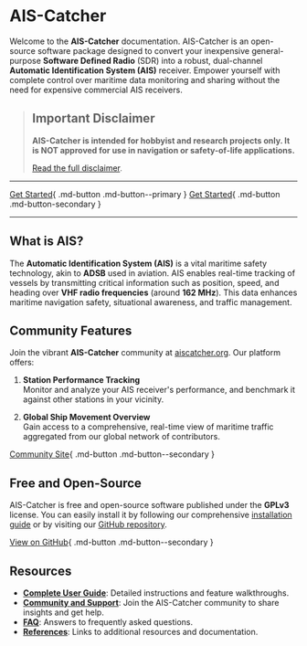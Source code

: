 # AIS-Catcher

Welcome to the **AIS-Catcher** documentation. AIS-Catcher is an open-source software package designed to convert your inexpensive general-purpose **Software Defined Radio** (SDR) into a robust, dual-channel **Automatic Identification System (AIS)** receiver. Empower yourself with complete control over maritime data monitoring and sharing without the need for expensive commercial AIS receivers. 

> ## **Important Disclaimer**
>
> **AIS-Catcher is intended for hobbyist and research projects only. It is NOT approved for use in navigation or safety-of-life applications.**
>
> [Read the full disclaimer](disclaimer.md).

---

[Get Started](getting-started/overview.md){ .md-button .md-button--primary }
[Get Started](getting-started/what-is-new.md){ .md-button .md-button-secondary }


---


## What is AIS?

The **Automatic Identification System (AIS)** is a vital maritime safety technology, akin to **ADSB** used in aviation. AIS enables real-time tracking of vessels by transmitting critical information such as position, speed, and heading over **VHF radio frequencies** (around **162 MHz**). This data enhances maritime navigation safety, situational awareness, and traffic management.

## Community Features

Join the vibrant **AIS-Catcher** community at [aiscatcher.org](https://aiscatcher.org). Our platform offers:

1. **Station Performance Tracking**  
   Monitor and analyze your AIS receiver's performance, and benchmark it against other stations in your vicinity.

2. **Global Ship Movement Overview**  
   Gain access to a comprehensive, real-time view of maritime traffic aggregated from our global network of contributors.

[Community Site](https://aiscatcher.org){ .md-button .md-button--secondary }


## Free and Open-Source

AIS-Catcher is free and open-source software published under the **GPLv3** license. You can easily install it by following our comprehensive [installation guide](getting-started/overview.md) or by visiting our [GitHub repository](https://github.com/jvde-github/AIS-catcher).

[View on GitHub](https://github.com/jvde-github/AIS-catcher){ .md-button .md-button--secondary }


## Resources

- [**Complete User Guide**](getting-started/overview.md): Detailed instructions and feature walkthroughs.
- [**Community and Support**](community.md): Join the AIS-Catcher community to share insights and get help.
- [**FAQ**](faq.md): Answers to frequently asked questions.
- [**References**](references/overview.md): Links to additional resources and documentation.


